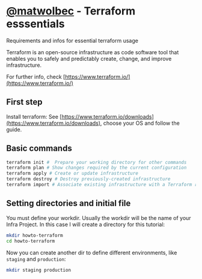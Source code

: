 # [@matwolbec](https://matwolbec.github.io) - Terraform esssentials
Requirements and infos for essential terraform usage  

Terraform is an open-source infrastructure as code software tool that enables you to safely and predictably create, change, and improve infrastructure.

For further info, check [https://www.terraform.io/](https://www.terraform.io/)

## First step  
Install terraform: See [https://www.terraform.io/downloads](https://www.terraform.io/downloads), choose your OS and follow the guide.


## Basic commands  
```bash
terraform init #  Prepare your working directory for other commands
terraform plan # Show changes required by the current configuration
terraform apply # Create or update infrastructure
terraform destroy # Destroy previously-created infrastructure
terraform import # Associate existing infrastructure with a Terraform resource
```


## Setting directories and initial file

You must define your workdir. Usually the workdir will be the name of your Infra Project. In this case I will create a directory for this tutorial:

```bash
mkdir howto-terraform
cd howto-terraform
```

Now you can create another dir to define different environments, like ```staging``` and ```production```:
```bash
mkdir staging production
```


